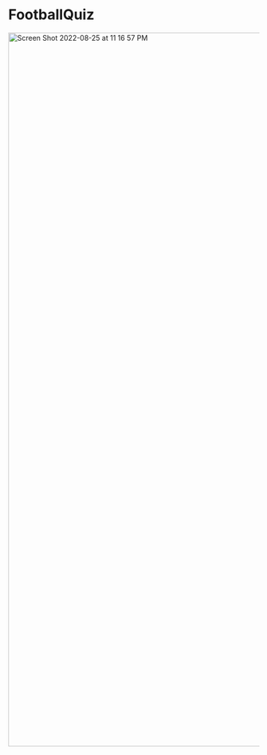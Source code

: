 # FootballQuiz
<img width="1428" alt="Screen Shot 2022-08-25 at 11 16 57 PM" src="https://user-images.githubusercontent.com/108381693/186822010-cb1a0731-7f47-4d81-b965-3a0bcff192d8.png">
